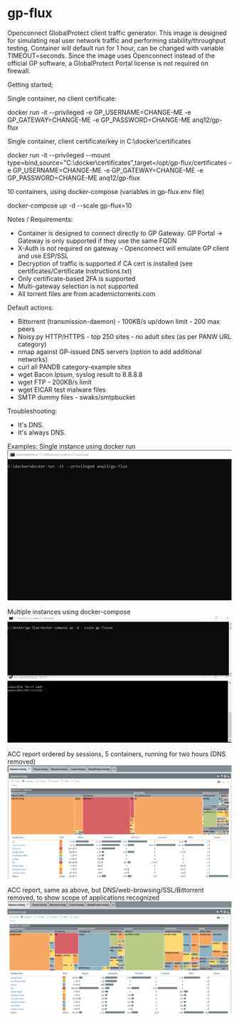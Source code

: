 # gp-flux
Openconnect GlobalProtect client traffic generator. This image is designed for simulating real user network traffic and performing stability/throughput testing. Container will default run for 1 hour, can be changed with variable TIMEOUT=seconds.
Since the image uses Openconnect instead of the official GP software, a GlobalProtect Portal license is not required on firewall.

Getting started;

Single container, no client certificate:

docker run -it --privileged -e GP_USERNAME=CHANGE-ME -e GP_GATEWAY=CHANGE-ME -e GP_PASSWORD=CHANGE-ME anq12/gp-flux

Single container, client certificate/key in C:\docker\certificates

docker run -it --privileged --mount type=bind,source="C:\docker\certificates",target=/opt/gp-flux/certificates -e GP_USERNAME=CHANGE-ME -e GP_GATEWAY=CHANGE-ME -e GP_PASSWORD=CHANGE-ME anq12/gp-flux

10 containers, using docker-compose (variables in gp-flux.env file)

docker-compose up -d --scale gp-flux=10

Notes / Requirements:
- Container is designed to connect directly to GP Gateway. GP Portal -> Gateway is only supported if they use the same FQDN
- X-Auth is _not_ required on gateway - Openconnect will emulate GP client and use ESP/SSL
- Decryption of traffic is supported if CA cert is installed (see certificates/Certificate Instructions.txt)
- Only certificate-based 2FA is supported
- Multi-gateway selection is not supported
- All torrent files are from academictorrents.com

Default actions:
- Bittorrent (transmission-daemon) - 100KB/s up/down limit - 200 max peers
- Noisy.py HTTP/HTTPS - top 250 sites - no adult sites (as per PANW URL category)
- nmap against GP-issued DNS servers (option to add additional networks)
- curl all PANDB category-example sites
- wget Bacon Ipsum, syslog result to 8.8.8.8
- wget FTP - 200KB/s limit
- wget EICAR test malware files
- SMTP dummy files - swaks/smtpbucket

Troubleshooting:
- It's DNS.
- It's always DNS.

Examples:
Single instance using docker run
![gp-flux-run](demo/gp-flux-run-example.gif)

Multiple instances using docker-compose
![gp-flux-run](demo/gp-flux-compose-example.gif)

ACC report ordered by sessions, 5 containers, running for two hours (DNS removed)
![gp-flux-run](demo/gp-flux-acc-5clients-2hr.png)

ACC report, same as above, but DNS/web-browsing/SSL/Bittorrent removed, to show scope of applications recognized
![gp-flux-run](demo/gp-flux-acc-5clients-2hrs-minorapps.png)
